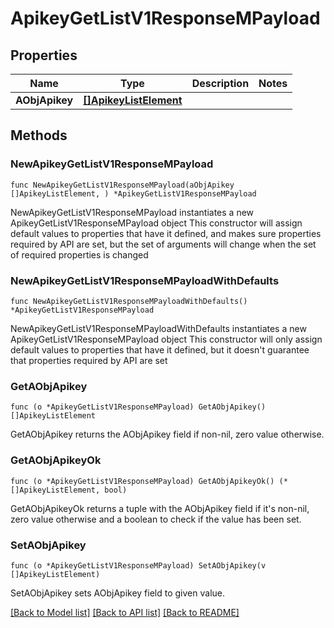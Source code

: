 # ApikeyGetListV1ResponseMPayload

## Properties

Name | Type | Description | Notes
------------ | ------------- | ------------- | -------------
**AObjApikey** | [**[]ApikeyListElement**](ApikeyListElement.md) |  | 

## Methods

### NewApikeyGetListV1ResponseMPayload

`func NewApikeyGetListV1ResponseMPayload(aObjApikey []ApikeyListElement, ) *ApikeyGetListV1ResponseMPayload`

NewApikeyGetListV1ResponseMPayload instantiates a new ApikeyGetListV1ResponseMPayload object
This constructor will assign default values to properties that have it defined,
and makes sure properties required by API are set, but the set of arguments
will change when the set of required properties is changed

### NewApikeyGetListV1ResponseMPayloadWithDefaults

`func NewApikeyGetListV1ResponseMPayloadWithDefaults() *ApikeyGetListV1ResponseMPayload`

NewApikeyGetListV1ResponseMPayloadWithDefaults instantiates a new ApikeyGetListV1ResponseMPayload object
This constructor will only assign default values to properties that have it defined,
but it doesn't guarantee that properties required by API are set

### GetAObjApikey

`func (o *ApikeyGetListV1ResponseMPayload) GetAObjApikey() []ApikeyListElement`

GetAObjApikey returns the AObjApikey field if non-nil, zero value otherwise.

### GetAObjApikeyOk

`func (o *ApikeyGetListV1ResponseMPayload) GetAObjApikeyOk() (*[]ApikeyListElement, bool)`

GetAObjApikeyOk returns a tuple with the AObjApikey field if it's non-nil, zero value otherwise
and a boolean to check if the value has been set.

### SetAObjApikey

`func (o *ApikeyGetListV1ResponseMPayload) SetAObjApikey(v []ApikeyListElement)`

SetAObjApikey sets AObjApikey field to given value.



[[Back to Model list]](../README.md#documentation-for-models) [[Back to API list]](../README.md#documentation-for-api-endpoints) [[Back to README]](../README.md)


